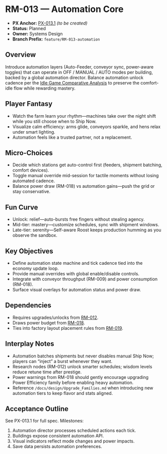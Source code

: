 # RM-013 — Automation Core

- **PX Anchor:** [PX-013.1](../prompts/PX-013.1.md) _(to be created)_
- **Status:** Planned
- **Owner:** Systems Design
- **Branch Prefix:** `feature/RM-013-automation`

## Overview
Introduce automation layers (Auto-Feeder, conveyor sync, power-aware toggles) that can operate in OFF / MANUAL / AUTO modes per building, backed by a global automation director.
Balance automation unlock cadence per the [Idle Game Comparative Analysis](../analysis/IdleGameComparative.md) to preserve the comfort-idle flow while rewarding mastery.

## Player Fantasy
- Watch the farm learn your rhythm—machines take over the night shift while you still choose when to Ship Now.
- Visualize calm efficiency: arms glide, conveyors sparkle, and hens relax under smart lighting.
- Automation feels like a trusted partner, not a replacement.

## Micro-Choices
- Decide which stations get auto-control first (feeders, shipment batching, comfort devices).
- Toggle manual override mid-session for tactile moments without losing automated cadence.
- Balance power draw (RM-018) vs automation gains—push the grid or stay conservative.

## Fun Curve
- Unlock: relief—auto-bursts free fingers without stealing agency.
- Mid-tier: mastery—customize schedules, sync with shipment windows.
- Late-tier: serenity—Self-aware Roost keeps production humming as you observe the sandbox.

## Key Objectives
- Define automation state machine and tick cadence tied into the economy update loop.
- Provide manual overrides with global enable/disable controls.
- Integrate with conveyor throughput (RM-009) and power consumption (RM-018).
- Surface visual overlays for automation status and power draw.

## Dependencies
- Requires upgrades/unlocks from [RM-012](RM-012.md).
- Draws power budget from [RM-018](RM-018.md).
- Ties into factory layout placement rules from [RM-019](RM-019.md).

## Interplay Notes
- Automation batches shipments but never disables manual Ship Now; players can “inject” a burst whenever they want.
- Research nodes (RM-012) unlock smarter schedules; wisdom levels reduce retune time after prestige.
- Power warnings from RM-018 should gently encourage upgrading Power Efficiency family before enabling heavy automation.
- Reference `/docs/design/Upgrade_Families.md` when introducing new automation tiers to keep flavor and stats aligned.

## Acceptance Outline
See PX-013.1 for full spec. Milestones:
1. Automation director processes scheduled actions each tick.
2. Buildings expose consistent automation API.
3. Visual indicators reflect mode changes and power impacts.
4. Save data persists automation preferences.
